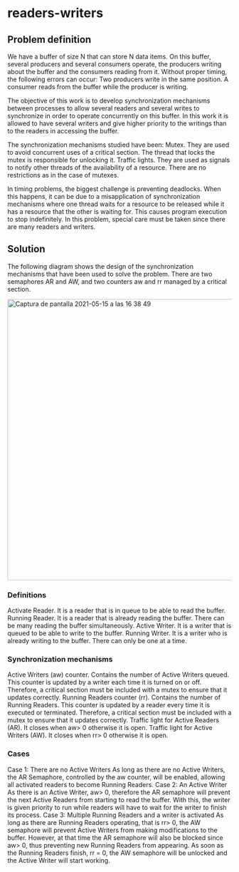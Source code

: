# readers-writers

## Problem definition
We have a buffer of size N that can store N data items. On this buffer, several producers and several consumers operate, the producers writing about the buffer and the consumers reading from it. Without proper timing, the following errors can occur:
Two producers write in the same position.
A consumer reads from the buffer while the producer is writing.

The objective of this work is to develop synchronization mechanisms between processes to allow several readers and several writes to synchronize in order to operate concurrently on this buffer. In this work it is allowed to have several writers and give higher priority to the writings than to the readers in accessing the buffer.

The synchronization mechanisms studied have been:
Mutex. They are used to avoid concurrent uses of a critical section. The thread that locks the mutex is responsible for unlocking it.
Traffic lights. They are used as signals to notify other threads of the availability of a resource. There are no restrictions as in the case of mutexes.

In timing problems, the biggest challenge is preventing deadlocks. When this happens, it can be due to a misapplication of synchronization mechanisms where one thread waits for a resource to be released while it has a resource that the other is waiting for. This causes program execution to stop indefinitely. In this problem, special care must be taken since there are many readers and writers.

## Solution
The following diagram shows the design of the synchronization mechanisms that have been used to solve the problem. There are two semaphores AR and AW, and two counters aw and rr managed by a critical section.

<img width="631" alt="Captura de pantalla 2021-05-15 a las 16 38 49" src="https://user-images.githubusercontent.com/62698658/118727830-51c68000-b82b-11eb-8c44-851289ff48fc.png">

### Definitions
Activate Reader. It is a reader that is in queue to be able to read the buffer.
Running Reader. It is a reader that is already reading the buffer. There can be many reading the buffer simultaneously.
Active Writer. It is a writer that is queued to be able to write to the buffer.
Running Writer. It is a writer who is already writing to the buffer. There can only be one at a time.

### Synchronization mechanisms
Active Writers (aw) counter. Contains the number of Active Writers queued. This counter is updated by a writer each time it is turned on or off. Therefore, a critical section must be included with a mutex to ensure that it updates correctly.
Running Readers counter (rr). Contains the number of Running Readers. This counter is updated by a reader every time it is executed or terminated. Therefore, a critical section must be included with a mutex to ensure that it updates correctly.
Traffic light for Active Readers (AR). It closes when aw> 0 otherwise it is open.
Traffic light for Active Writers (AW). It closes when rr> 0 otherwise it is open.

### Cases
Case 1: There are no Active Writers
As long as there are no Active Writers, the AR Semaphore, controlled by the aw counter, will be enabled, allowing all activated readers to become Running Readers.
Case 2: An Active Writer
As there is an Active Writer, aw> 0, therefore the AR semaphore will prevent the next Active Readers from starting to read the buffer. With this, the writer is given priority to run while readers will have to wait for the writer to finish its process.
Case 3: Multiple Running Readers and a writer is activated
As long as there are Running Readers operating, that is rr> 0, the AW semaphore will prevent Active Writers from making modifications to the buffer. However, at that time the AR semaphore will also be blocked since aw> 0, thus preventing new Running Readers from appearing. As soon as the Running Readers finish, rr = 0, the AW semaphore will be unlocked and the Active Writer will start working.
